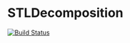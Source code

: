 # STLDecomposition

[![Build Status](https://github.com/WilliBee/STLDecomposition.jl/actions/workflows/CI.yml/badge.svg?branch=master)](https://github.com/WilliBee/STLDecomposition.jl/actions/workflows/CI.yml?query=branch%3Amaster)

